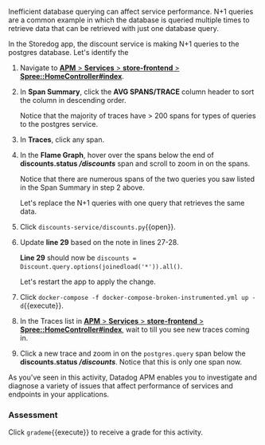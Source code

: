 Inefficient database querying can affect service performance. N+1 queries are a common example in which the database is queried multiple times to retrieve data that can be retrieved with just one database query. 

In the Storedog app, the discount service is making N+1 queries to the postgres database. Let's identify the 

1. Navigate to <a href="https://app.datadoghq.com/apm/resource/store-frontend/rack.request/69d105fa043dba7f?end=1593549125250&env=ruby-shop&index=apm-search&paused=false&start=1593545525250&query=env%3Aruby-shop%20service%3Astore-frontend%20operation_name%3Arack.request%20resource_name%3A%22Spree%3A%3AHomeController%23index%22" target="_datadog">**APM** > **Services** > **store-frontend** > **Spree::HomeController#index**</a>.

2. In **Span Summary**, click the **AVG SPANS/TRACE** column header to sort the column in descending order. <p> Notice that the majority of traces have > 200 spans for types of queries to the postgres service. 

3. In **Traces**, click any span. 

4. In the **Flame Graph**, hover over the spans below the end of **discounts.status */discounts*** span and scroll to zoom in on the spans. <p> Notice that there are numerous spans of the two queries you saw listed in the Span Summary in step 2 above. <p> Let's replace the N+1 queries with one query that retrieves the same data.

5. Click `discounts-service/discounts.py`{{open}}.

6. Update **line 29** based on the note in lines 27-28. <p> **Line 29** should now be `discounts = Discount.query.options(joinedload('*')).all()`. <p> Let's restart the app to apply the change.

7. Click `docker-compose -f docker-compose-broken-instrumented.yml up -d`{{execute}}.

8. In the Traces list in <a href="https://app.datadoghq.com/apm/resource/store-frontend/rack.request/69d105fa043dba7f?end=1593549125250&env=ruby-shop&index=apm-search&paused=false&start=1593545525250&query=env%3Aruby-shop%20service%3Astore-frontend%20operation_name%3Arack.request%20resource_name%3A%22Spree%3A%3AHomeController%23index%22" target="_datadog">**APM** > **Services** > **store-frontend** > **Spree::HomeController#index**</a>, wait to till you see new traces coming in.

9. Click a new trace and zoom in on the `postgres.query` span below the **discounts.status */discounts***. Notice that this is only one span now.

As you've seen in this activity, Datadog APM enables you to investigate and diagnose a variety of issues that affect performance of services and endpoints in your applications.


### Assessment
Click `grademe`{{execute}} to receive a grade for this activity.